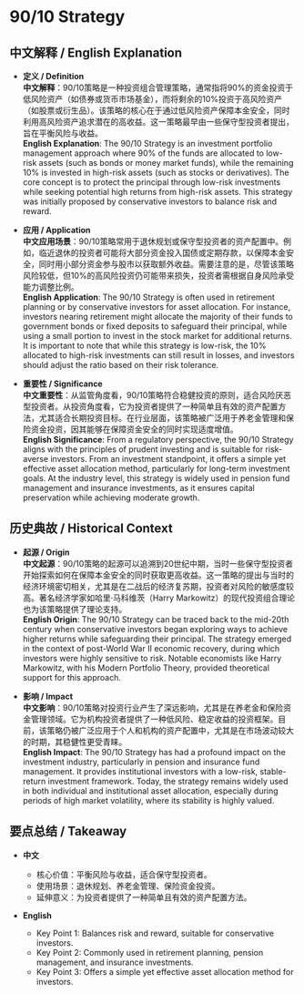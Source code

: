 # 90/10 Strategy

## 中文解释 / English Explanation

* **定义 / Definition**  
  **中文解释**：90/10策略是一种投资组合管理策略，通常指将90%的资金投资于低风险资产（如债券或货币市场基金），而将剩余的10%投资于高风险资产（如股票或衍生品）。该策略的核心在于通过低风险资产保障本金安全，同时利用高风险资产追求潜在的高收益。这一策略最早由一些保守型投资者提出，旨在平衡风险与收益。  
  **English Explanation**: The 90/10 Strategy is an investment portfolio management approach where 90% of the funds are allocated to low-risk assets (such as bonds or money market funds), while the remaining 10% is invested in high-risk assets (such as stocks or derivatives). The core concept is to protect the principal through low-risk investments while seeking potential high returns from high-risk assets. This strategy was initially proposed by conservative investors to balance risk and reward.

* **应用 / Application**  
  **中文应用场景**：90/10策略常用于退休规划或保守型投资者的资产配置中。例如，临近退休的投资者可能将大部分资金投入国债或定期存款，以保障本金安全，同时用小部分资金参与股市以获取额外收益。需要注意的是，尽管该策略风险较低，但10%的高风险投资仍可能带来损失，投资者需根据自身风险承受能力调整比例。  
  **English Application**: The 90/10 Strategy is often used in retirement planning or by conservative investors for asset allocation. For instance, investors nearing retirement might allocate the majority of their funds to government bonds or fixed deposits to safeguard their principal, while using a small portion to invest in the stock market for additional returns. It is important to note that while this strategy is low-risk, the 10% allocated to high-risk investments can still result in losses, and investors should adjust the ratio based on their risk tolerance.

* **重要性 / Significance**  
  **中文重要性**：从监管角度看，90/10策略符合稳健投资的原则，适合风险厌恶型投资者。从投资角度看，它为投资者提供了一种简单且有效的资产配置方法，尤其适合长期投资目标。在行业层面，该策略被广泛用于养老金管理和保险资金投资，因其能够在保障资金安全的同时实现适度增值。  
  **English Significance**: From a regulatory perspective, the 90/10 Strategy aligns with the principles of prudent investing and is suitable for risk-averse investors. From an investment standpoint, it offers a simple yet effective asset allocation method, particularly for long-term investment goals. At the industry level, this strategy is widely used in pension fund management and insurance investments, as it ensures capital preservation while achieving moderate growth.

## 历史典故 / Historical Context

* **起源 / Origin**  
  **中文起源**：90/10策略的起源可以追溯到20世纪中期，当时一些保守型投资者开始探索如何在保障本金安全的同时获取更高收益。这一策略的提出与当时的经济环境密切相关，尤其是在二战后的经济复苏期，投资者对风险的敏感度较高。著名经济学家如哈里·马科维茨（Harry Markowitz）的现代投资组合理论也为该策略提供了理论支持。  
  **English Origin**: The 90/10 Strategy can be traced back to the mid-20th century when conservative investors began exploring ways to achieve higher returns while safeguarding their principal. The strategy emerged in the context of post-World War II economic recovery, during which investors were highly sensitive to risk. Notable economists like Harry Markowitz, with his Modern Portfolio Theory, provided theoretical support for this approach.

* **影响 / Impact**  
  **中文影响**：90/10策略对投资行业产生了深远影响，尤其是在养老金和保险资金管理领域。它为机构投资者提供了一种低风险、稳定收益的投资框架。目前，该策略仍被广泛应用于个人和机构的资产配置中，尤其是在市场波动较大的时期，其稳健性更受青睐。  
  **English Impact**: The 90/10 Strategy has had a profound impact on the investment industry, particularly in pension and insurance fund management. It provides institutional investors with a low-risk, stable-return investment framework. Today, the strategy remains widely used in both individual and institutional asset allocation, especially during periods of high market volatility, where its stability is highly valued.

## 要点总结 / Takeaway

* **中文**  
  - 核心价值：平衡风险与收益，适合保守型投资者。  
  - 使用场景：退休规划、养老金管理、保险资金投资。  
  - 延伸意义：为投资者提供了一种简单且有效的资产配置方法。

* **English**  
  - Key Point 1: Balances risk and reward, suitable for conservative investors.  
  - Key Point 2: Commonly used in retirement planning, pension management, and insurance investments.  
  - Key Point 3: Offers a simple yet effective asset allocation method for investors.